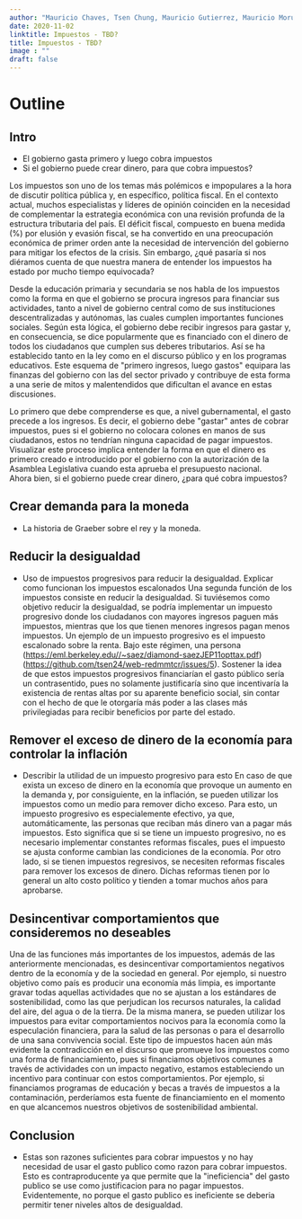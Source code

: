 ```yaml
---
author: "Mauricio Chaves, Tsen Chung, Mauricio Gutierrez, Mauricio Morua"
date: 2020-11-02
linktitle: Impuestos - TBD?
title: Impuestos - TBD?
image : ""
draft: false
---
```



# Outline

## Intro
- El gobierno gasta primero y luego cobra impuestos
- Si el gobierno puede crear dinero, para que cobra impuestos?

Los impuestos son uno de los temas más polémicos e impopulares a la hora de discutir política pública y, en específico, política fiscal. 
En el contexto actual, muchos especialistas y líderes de opinión coinciden en la necesidad de complementar la estrategia económica con una revisión profunda de la estructura tributaria del país. 
El déficit fiscal, compuesto en buena medida (%) por elusión y evasión fiscal, se ha convertido en una preocupación económica de primer orden ante la necesidad de intervención del gobierno para mitigar los efectos de la crisis. 
Sin embargo, ¿qué pasaría si nos diéramos cuenta de que nuestra manera de entender los impuestos ha estado por mucho tiempo equivocada?

Desde la educación primaria y secundaria se nos habla de los impuestos como la forma en que el gobierno se procura ingresos para financiar sus actividades, tanto a nivel de gobierno central como de sus instituciones descentralizadas y autónomas, las cuales cumplen importantes funciones sociales. 
Según esta lógica, el gobierno debe recibir ingresos para gastar y, en consecuencia, se dice popularmente que es financiado con el dinero de todos los ciudadanos que cumplen sus deberes tributarios. 
Así se ha establecido tanto en la ley como en el discurso público y en los programas educativos. 
Este esquema de "primero ingresos, luego gastos" equipara las finanzas del gobierno con las del sector privado y contribuye de esta forma a una serie de mitos y malentendidos que dificultan el avance en estas discusiones. 

Lo primero que debe comprenderse es que, a nivel gubernamental, el gasto precede a los ingresos. 
Es decir, el gobierno debe "gastar" antes de cobrar impuestos, pues si el gobierno no colocara colones en manos de sus ciudadanos, estos no tendrían ninguna capacidad de pagar impuestos.  
Visualizar este proceso implica entender la forma en que el dinero es primero creado e introducido por el gobierno con la autorización de la Asamblea Legislativa cuando esta aprueba el presupuesto nacional.   
Ahora bien, si el gobierno puede crear dinero, ¿para qué cobra impuestos?


## Crear demanda para la moneda
- La historia de Graeber sobre el rey y la moneda.
 
## Reducir la desigualdad

- Uso de impuestos progresivos para reducir la desigualdad. Explicar como funcionan los impuestos escalonados
Una segunda función de los impuestos consiste en reducir la desigualdad. 
Si tuviésemos como objetivo reducir la desigualdad, se podría implementar un impuesto progresivo donde los ciudadanos con mayores ingresos paguen más impuestos, mientras que los que tienen menores ingresos pagan menos impuestos.
Un ejemplo de un impuesto progresivo es el impuesto escalonado sobre la renta. Bajo este régimen, una persona (https://eml.berkeley.edu//~saez/diamond-saezJEP11opttax.pdf) (https://github.com/tsen24/web-redmmtcr/issues/5). 
Sostener la idea de que estos impuestos progresivos financiarían el gasto público sería un contrasentido, pues no solamente justificaría sino que incentivaría la existencia de rentas altas por su aparente beneficio social, sin contar con el hecho de que le otorgaría más poder a las clases más privilegiadas para recibir beneficios por parte del estado.

## Remover el exceso de dinero de la economía para controlar la inflación
- Describir la utilidad de un impuesto progresivo para esto
En caso de que exista un exceso de dinero en la economía que provoque un aumento en la demanda y, por consiguiente, en la inflación, se pueden utilizar los impuestos como un medio para remover dicho exceso. 
Para esto, un impuesto progresivo es especialemente efectivo, ya que, automáticamente, las personas que reciban más dinero van a pagar más impuestos. 
Esto significa que si se tiene un impuesto progresivo, no es necesario implementar constantes reformas fiscales, pues el impuesto se ajusta conforme cambian las condiciones de la economía. 
Por otro lado, si se tienen impuestos regresivos, se necesiten reformas fiscales para remover los excesos de dinero. Dichas reformas tienen por lo general un alto costo político y tienden a tomar muchos años para aprobarse. 

## Desincentivar comportamientos que consideremos no deseables
Una de las funciones más importantes de los impuestos, además de las anteriormente mencionadas, es desincentivar comportamientos negativos dentro de la economía y de la sociedad en general. 
Por ejemplo, si nuestro objetivo como país es producir una economía más limpia, es importante gravar todas aquellas actividades que no se ajustan a los estándares de sostenibilidad, como las que perjudican los recursos naturales, la calidad del aire, del agua o de la tierra. 
De la misma manera, se pueden utilizar los impuestos para evitar comportamientos nocivos para la economía como la especulación financiera, para la salud de las personas o para el desarrollo de una sana convivencia social. 
Este tipo de impuestos hacen aún más evidente la contradicción en el discurso que promueve los impuestos como una forma de financiamiento, pues si financiamos objetivos comunes a través de actividades con un impacto negativo, estamos estableciendo un incentivo para continuar con estos comportamientos. 
Por ejemplo, si financiamos programas de educación y becas a través de impuestos a la contaminación, perderíamos esta fuente de financiamiento en el momento en que alcancemos nuestros objetivos de sostenibilidad ambiental. 

## Conclusion
- Estas son razones suficientes para cobrar impuestos y no hay necesidad de usar el gasto publico como razon para cobrar impuestos. Esto es contraproducente ya que permite que la "ineficiencia" del gasto publico se use como justificacion para no pagar impuestos. Evidentemente, no porque el gasto publico es ineficiente se deberia permitir tener niveles altos de desigualdad.
